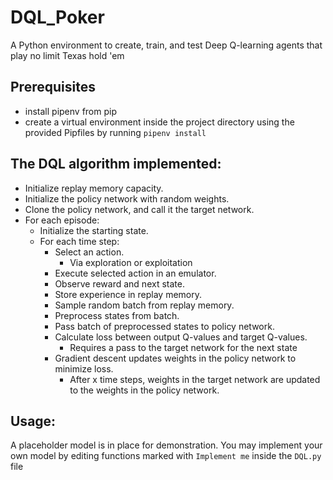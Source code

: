 # DQL_Poker
A Python environment to create, train, and test Deep Q-learning agents that play no limit Texas hold 'em

## Prerequisites
-   install pipenv from pip
-   create a virtual environment inside the project directory using the provided Pipfiles by running `pipenv install`

## The DQL algorithm implemented:
-   Initialize replay memory capacity.
-   Initialize the policy network with random weights.
-   Clone the policy network, and call it the target network.
-   For each episode:
    -   Initialize the starting state.
    -   For each time step:
        -   Select an action.
            -   Via exploration or exploitation
        -   Execute selected action in an emulator.
        -   Observe reward and next state.
        -   Store experience in replay memory.
        -   Sample random batch from replay memory.
        -   Preprocess states from batch.
        -   Pass batch of preprocessed states to policy network.
        -   Calculate loss between output Q-values and target Q-values.
            -   Requires a pass to the target network for the next state
        -   Gradient descent updates weights in the policy network to minimize loss.
            -   After x time steps, weights in the target network are updated to the weights in the policy network.

## Usage:
A placeholder model is in place for demonstration. You may implement your own model by editing functions marked with `Implement me` inside the `DQL.py` file